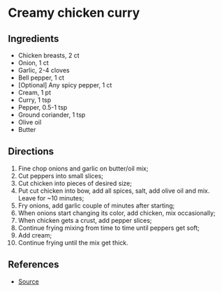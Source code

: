 # Creamy chicken curry

## Ingredients
* Chicken breasts, 2 ct
* Onion, 1 ct
* Garlic, 2-4 cloves
* Bell pepper, 1 ct
* [Optional] Any spicy pepper, 1 ct
* Cream, 1 pt
* Curry, 1 tsp
* Pepper, 0.5-1 tsp
* Ground coriander, 1 tsp
* Olive oil
* Butter

## Directions
1. Fine chop onions and garlic on butter/oil mix;
3. Cut peppers into small slices;
4. Cut chicken into pieces of desired size;
5. Put cut chicken into bow, add all spices, salt, add olive oil and mix. Leave for ~10 minutes;
6. Fry onions, add garlic couple of minutes after starting;
7. When onions start changing its color, add chicken, mix occasionally;
8. When chicken gets a crust, add pepper slices;
9. Continue frying mixing from time to time until peppers get soft;
10. Add cream;
11. Continue frying until the mix get thick.

## References
* [Source](https://www.youtube.com/watch?v=e6Qd_u1OvTs)